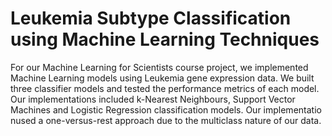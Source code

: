 # Leukemia Subtype Classification using Machine Learning Techniques

For our Machine Learning for Scientists course project, we implemented Machine Learning models using Leukemia gene expression data. We built three classifier models and tested the performance metrics of each model. 
Our implementations included k-Nearest Neighbours, Support Vector Machines and Logistic Regression classification models. Our implementatio nused a one-versus-rest approach due to the multiclass nature of our data.
